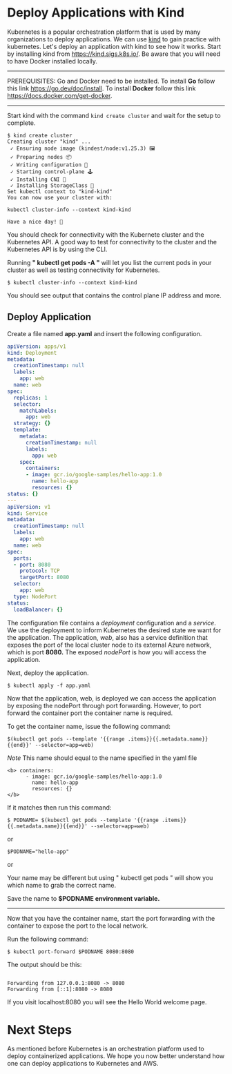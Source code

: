 # Deploy Applications with Kind

Kubernetes is a popular orchestration platform that is used by many organizations to deploy applications. We can use [kind](https://kind.sigs.k8s.io/) to gain practice with kubernetes. Let's deploy an application with kind to see how it works. Start by installing kind from https://kind.sigs.k8s.io/. Be aware that you will need to have Docker installed locally.

*******

PREREQUISITES: Go and Docker need to be installed. To install <b>Go</b> follow this link https://go.dev/doc/install. To install <b>Docker</b> follow this link https://docs.docker.com/get-docker.

*******

Start kind with the command `kind create cluster` and wait for the setup to complete.

```
$ kind create cluster
Creating cluster "kind" ...
 ✓ Ensuring node image (kindest/node:v1.25.3) 🖼
 ✓ Preparing nodes 📦
 ✓ Writing configuration 📜
 ✓ Starting control-plane 🕹️
 ✓ Installing CNI 🔌
 ✓ Installing StorageClass 💾
Set kubectl context to "kind-kind"
You can now use your cluster with:

kubectl cluster-info --context kind-kind

Have a nice day! 👋
```

You should check for connectivity with the Kubernete cluster and the Kubernetes API. A good way to test for connectivity to the cluster and the Kubernetes API is by using the CLI.

Running <b>" kubectl get pods -A "</b> will let you list the current pods in your cluster as well as testing connectivity for Kubernetes.

```
$ kubectl cluster-info --context kind-kind
```

You should see output that contains the control plane IP address and more. 

## Deploy Application

Create a file named **app.yaml** and insert the following configuration. 

```yml
apiVersion: apps/v1
kind: Deployment
metadata:
  creationTimestamp: null
  labels:
    app: web
  name: web
spec:
  replicas: 1
  selector:
    matchLabels:
      app: web
  strategy: {}
  template:
    metadata:
      creationTimestamp: null
      labels:
        app: web
    spec:
      containers:
      - image: gcr.io/google-samples/hello-app:1.0
        name: hello-app
        resources: {}
status: {}
---
apiVersion: v1
kind: Service
metadata:
  creationTimestamp: null
  labels:
    app: web
  name: web
spec:
  ports:
  - port: 8080
    protocol: TCP
    targetPort: 8080
  selector:
    app: web
  type: NodePort
status:
  loadBalancer: {}
```

The configuration file contains a *deployment* configuration and a *service*. We use the deployment to inform Kubernetes the desired state we want for the application. The application, *web*, also has a service definition that exposes the port of the local cluster node to its external Azure network, which is port <b>8080.</b> The exposed *nodePort* is how you will access the application.

Next, deploy the application.

```shell
$ kubectl apply -f app.yaml
```

Now that the application, web, is deployed we can access the application by exposing the nodePort through port forwarding. However, to port forward the container port the container name is required.

To get the container name, issue the following command:

```shell
$(kubectl get pods --template '{{range .items}}{{.metadata.name}}{{end}}' --selector=app=web)
```
*Note* This name should equal to the name specified in the yaml file 
```
<b> containers:
      - image: gcr.io/google-samples/hello-app:1.0
        name: hello-app
        resources: {}
</b>
```

If it matches then run this command:

```shell
$ PODNAME= $(kubectl get pods --template '{{range .items}}{{.metadata.name}}{{end}}' --selector=app=web)
```
or 

```shell
$PODNAME="hello-app"
```
or 

Your name may be different but using " kubectl get pods " will show you which name to grab the correct name.

Save the name to <b> $PODNAME environment variable.<yourappname> </b>

-------------------------------------------------------------------------

Now that you have the container name, start the port forwarding with the container to expose the port to the local network.

Run the following command:
```
$ kubectl port-forward $PODNAME 8080:8080
```
The output should be this: 
```

Forwarding from 127.0.0.1:8080 -> 8080
Forwarding from [::1]:8080 -> 8080
```

If you visit localhost:8080 you will see the Hello World welcome page.

# Next Steps

As mentioned before Kubernetes is an orchestration platform used to deploy containerized applications. We hope you now better understand how one can deploy applications to Kubernetes and AWS. 



